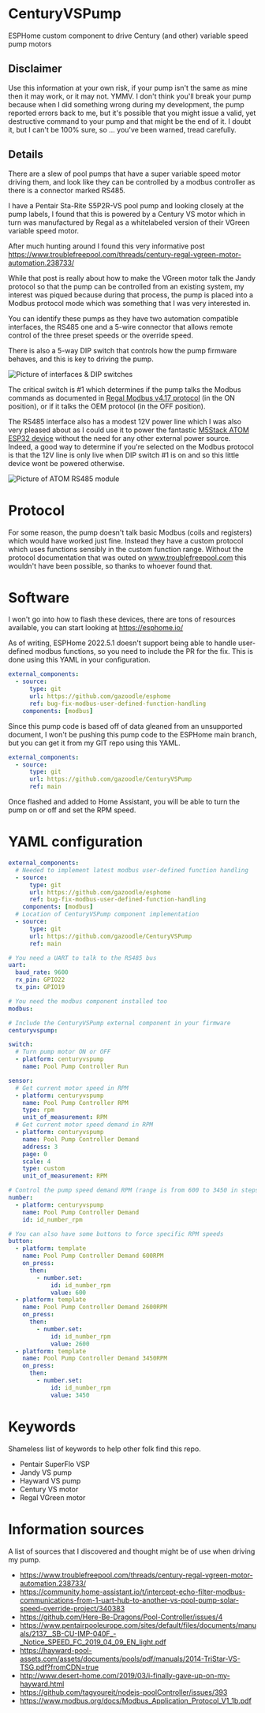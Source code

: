 # CenturyVSPump

ESPHome custom component to drive Century (and other) variable speed pump motors

## Disclaimer

Use this information at your own risk, if your pump isn't the same as mine then it may work, or it may not. YMMV. I don't think you'll break your pump because when I did something wrong during my development, the pump reported errors back to me, but it's possible that you might issue a valid, yet destructive command to your pump and that might be the end of it. I doubt it, but I can't be 100% sure, so ... you've been warned, tread carefully.

## Details

There are a slew of pool pumps that have a super variable speed motor driving them, and look like they can be controlled by a modbus controller as there is a connector marked RS485.

I have a Pentair Sta-Rite S5P2R-VS pool pump and looking closely at the pump labels, I found that this is powered by a Century VS motor which in turn was manufactured by Regal as a whitelabeled version of their VGreen variable speed motor.

After much hunting around I found this very informative post https://www.troublefreepool.com/threads/century-regal-vgreen-motor-automation.238733/

While that post is really about how to make the VGreen motor talk the Jandy protocol so that the pump can be controlled from an existing system, my interest was piqued because during that process, the pump is placed into a Modbus protocol mode which was something that I was very interested in.

You can identify these pumps as they have two automation compatible interfaces, the RS485 one and a 5-wire connector that allows remote control of the three preset speeds or the override speed.

There is also a 5-way DIP switch that controls how the pump firmware behaves, and this is key to driving the pump.

![Picture of interfaces & DIP switches](images/Automation-Interfaces.PNG)

The critical switch is #1 which determines if the pump talks the Modbus commands as documented in [Regal Modbus v4.17 protocol](https://github.com/gazoodle/CenturyVSPump/blob/main/docs/Gen3%20EPC%20Modbus%20Communication%20Protocol%20_Rev4.17.pdf) (in the ON position), or if it talks the OEM protocol (in the OFF position).

The RS485 interface also has a modest 12V power line which I was also very pleased about as I could use it to power the fantastic [M5Stack ATOM ESP32 device](https://shop.m5stack.com/products/atom-rs485-kit?_pos=2&_sid=36efb1489&_ss=r) without the need for any other external power source. Indeed, a good way to determine if you're selected on the Modbus protocol is that the 12V line is only live when DIP switch #1 is on and so this little device wont be powered otherwise.

![Picture of ATOM RS485 module](images/Atom-RS485.png)

# Protocol

For some reason, the pump doesn't talk basic Modbus (coils and registers) which would have worked just fine. Instead they have a custom protocol which uses functions sensibly in the custom function range. Without the protocol documentation that was outed on www.troublefreepool.com this wouldn't have been possible, so thanks to whoever found that.

# Software

I won't go into how to flash these devices, there are tons of resources available, you can start looking at https://esphome.io/

As of writing, ESPHome 2022.5.1 doesn't support being able to handle user-defined modbus functions, so you need to include the PR for the fix. This is done using this YAML in your configuration.

```yaml
external_components:
  - source:
      type: git
      url: https://github.com/gazoodle/esphome
      ref: bug-fix-modbus-user-defined-function-handling
    components: [modbus]
```

Since this pump code is based off of data gleaned from an unsupported document, I won't be pushing this pump code to the ESPHome main branch, but you can get it from my GIT repo using this YAML.

```yaml
external_components:
  - source:
      type: git
      url: https://github.com/gazoodle/CenturyVSPump
      ref: main
```

Once flashed and added to Home Assistant, you will be able to turn the pump on or off and set the RPM speed.

# YAML configuration

```yaml
external_components:
  # Needed to implement latest modbus user-defined function handling
  - source:
      type: git
      url: https://github.com/gazoodle/esphome
      ref: bug-fix-modbus-user-defined-function-handling
    components: [modbus]
  # Location of CenturyVSPump component implementation
  - source:
      type: git
      url: https://github.com/gazoodle/CenturyVSPump
      ref: main

# You need a UART to talk to the RS485 bus
uart:
  baud_rate: 9600
  rx_pin: GPIO22
  tx_pin: GPIO19

# You need the modbus component installed too
modbus:

# Include the CenturyVSPump external component in your firmware
centuryvspump:

switch:
  # Turn pump motor ON or OFF
  - platform: centuryvspump
    name: Pool Pump Controller Run

sensor:
  # Get current motor speed in RPM
  - platform: centuryvspump
    name: Pool Pump Controller RPM
    type: rpm
    unit_of_measurement: RPM
  # Get current motor speed demand in RPM
  - platform: centuryvspump
    name: Pool Pump Controller Demand
    address: 3
    page: 0
    scale: 4
    type: custom
    unit_of_measurement: RPM

# Control the pump speed demand RPM (range is from 600 to 3450 in steps of 50)
number:
  - platform: centuryvspump
    name: Pool Pump Controller Demand
    id: id_number_rpm

# You can also have some buttons to force specific RPM speeds
button:
  - platform: template
    name: Pool Pump Controller Demand 600RPM
    on_press:
      then:
        - number.set:
            id: id_number_rpm
            value: 600
  - platform: template
    name: Pool Pump Controller Demand 2600RPM
    on_press:
      then:
        - number.set:
            id: id_number_rpm
            value: 2600
  - platform: template
    name: Pool Pump Controller Demand 3450RPM
    on_press:
      then:
        - number.set:
            id: id_number_rpm
            value: 3450
```

# Keywords

Shameless list of keywords to help other folk find this repo.

- Pentair SuperFlo VSP
- Jandy VS pump
- Hayward VS pump
- Century VS motor
- Regal VGreen motor

# Information sources

A list of sources that I discovered and thought might be of use when driving my pump.

- https://www.troublefreepool.com/threads/century-regal-vgreen-motor-automation.238733/
- https://community.home-assistant.io/t/intercept-echo-filter-modbus-communications-from-1-uart-hub-to-another-vs-pool-pump-solar-speed-override-project/340383
- https://github.com/Here-Be-Dragons/Pool-Controller/issues/4
- https://www.pentairpooleurope.com/sites/default/files/documents/manuals/2137__SB-CU-IMP-040F_-_Notice_SPEED_FC_2019_04_09_EN_light.pdf
- https://hayward-pool-assets.com/assets/documents/pools/pdf/manuals/2014-TriStar-VS-TSG.pdf?fromCDN=true
- http://www.desert-home.com/2019/03/i-finally-gave-up-on-my-hayward.html
- https://github.com/tagyoureit/nodejs-poolController/issues/393
- https://www.modbus.org/docs/Modbus_Application_Protocol_V1_1b.pdf

```

```
